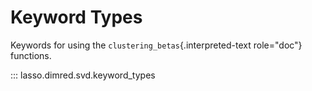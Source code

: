 # Keyword Types

Keywords for using the `clustering_betas`{.interpreted-text role="doc"}
functions.

::: lasso.dimred.svd.keyword_types
